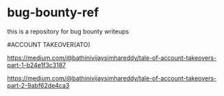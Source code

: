 # bug-bounty-ref
this is a repository for bug bounty writeups

#ACCOUNT TAKEOVER(ATO)

https://medium.com/@bathinivijaysimhareddy/tale-of-account-takeovers-part-1-b24e1f3c3187

https://medium.com/@bathinivijaysimhareddy/tale-of-account-takeovers-part-2-9abf62de4ca3

